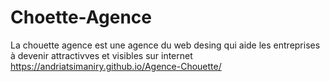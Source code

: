 # Choette-Agence
La chouette agence  est une agence du web desing
qui aide les entreprises  à devenir attractivves
et visibles sur  internet
https://andriatsimaniry.github.io/Agence-Chouette/
